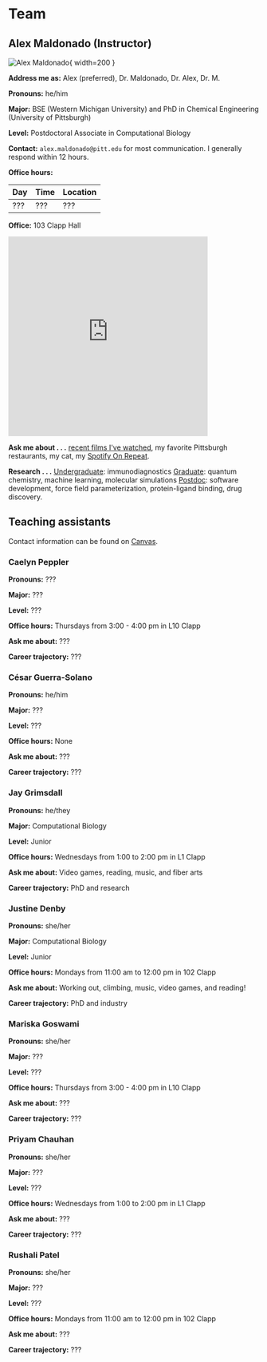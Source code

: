 # Team

## Alex Maldonado (Instructor)

![Alex Maldonado](/img/team/alex.jpg){ width=200 }

**Address me as:** Alex (preferred), Dr. Maldonado, Dr. Alex, Dr. M.

**Pronouns:** he/him

**Major:** BSE (Western Michigan University) and PhD in Chemical Engineering (University of Pittsburgh)

**Level:** Postdoctoral Associate in Computational Biology

**Contact:** `alex.maldonado@pitt.edu` for most communication.
I generally respond within 12 hours.

**Office hours:**

| Day | Time | Location |
| --- | ---- | -------- |
| ??? | ??? | ??? |

**Office:** 103 Clapp Hall

<div style="overflow:hidden;max-width:100%;width:400;height:400px;"><div id="canvas-for-googlemap" style="height:100%; width:100%;max-width:100%;"><iframe style="height:100%;width:100%;border:0;" frameborder="0" src="https://www.google.com/maps/embed/v1/place?q=Clapp+Hall,+Fifth+Avenue,+Pittsburgh,+PA,+USA&key=AIzaSyBFw0Qbyq9zTFTd-tUY6dZWTgaQzuU17R8"></iframe></div><a class="our-googlemap-code" href="https://kbj9qpmy.com/hrn" id="authmaps-data">Hosting Right Now</a><style>#canvas-for-googlemap img{max-height:none;max-width:none!important;background:none!important;}</style></div>

**Ask me about . . .** [recent films I've watched][letterboxd], my favorite Pittsburgh restaurants, my cat, my [Spotify On Repeat](https://open.spotify.com/playlist/37i9dQZF1EpsRmc43CDLAh?si=426336689c744316).

**Research . . .** <u>Undergraduate</u>: immunodiagnostics <u>Graduate</u>: quantum chemistry, machine learning, molecular simulations <u>Postdoc</u>: software development, force field parameterization, protein-ligand binding, drug discovery.

[letterboxd]: https://letterboxd.com/aalexmmaldonado/films/by/date/size/large/
[alex-calendar]: https://app.cal.com/alexmaldonado/class

## Teaching assistants

Contact information can be found on [Canvas][canvas].

### Caelyn Peppler

**Pronouns:** ???

**Major:** ???

**Level:** ???

**Office hours:** Thursdays from 3:00 - 4:00 pm in L10 Clapp

**Ask me about:** ???

**Career trajectory:** ???

### César Guerra-Solano

**Pronouns:** he/him

**Major:** ???

**Level:** ???

**Office hours:** None

**Ask me about:** ???

**Career trajectory:** ???

### Jay Grimsdall

**Pronouns:** he/they

**Major:** Computational Biology

**Level:** Junior

**Office hours:** Wednesdays from 1:00 to 2:00 pm in L1 Clapp

**Ask me about:** Video games, reading, music, and fiber arts

**Career trajectory:** PhD and research

### Justine Denby

**Pronouns:** she/her

**Major:** Computational Biology

**Level:** Junior

**Office hours:** Mondays from 11:00 am to 12:00 pm in 102 Clapp

**Ask me about:** Working out, climbing, music, video games, and reading!

**Career trajectory:** PhD and industry

### Mariska Goswami

**Pronouns:** she/her

**Major:** ???

**Level:** ???

**Office hours:** Thursdays from 3:00 - 4:00 pm in L10 Clapp

**Ask me about:** ???

**Career trajectory:** ???

### Priyam Chauhan

**Pronouns:** she/her

**Major:** ???

**Level:** ???

**Office hours:** Wednesdays from 1:00 to 2:00 pm in L1 Clapp

**Ask me about:** ???

**Career trajectory:** ???

### Rushali Patel

**Pronouns:** she/her

**Major:** ???

**Level:** ???

**Office hours:** Mondays from 11:00 am to 12:00 pm in 102 Clapp

**Ask me about:** ???

**Career trajectory:** ???

<!-- LINKS -->

[canvas]: https://canvas.pitt.edu/courses/291671
